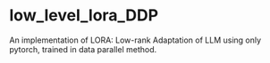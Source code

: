 # low_level_lora_DDP
An implementation of LORA: Low-rank Adaptation of LLM using only pytorch, trained in data parallel method.
